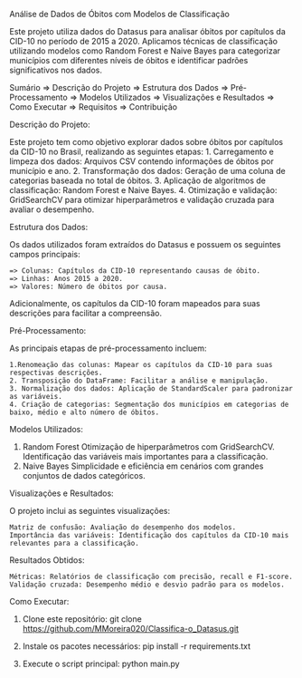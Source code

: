 Análise de Dados de Óbitos com Modelos de Classificação

Este projeto utiliza dados do Datasus para analisar óbitos por capítulos da CID-10 no período de 2015 a 2020. Aplicamos técnicas de classificação utilizando modelos como Random Forest e Naive Bayes para categorizar municípios com diferentes níveis de óbitos e identificar padrões significativos nos dados.

Sumário
    => Descrição do Projeto
    => Estrutura dos Dados
    => Pré-Processamento
    => Modelos Utilizados
    => Visualizações e Resultados
    => Como Executar
    => Requisitos
    => Contribuição

Descrição do Projeto:

Este projeto tem como objetivo explorar dados sobre óbitos por capítulos da CID-10 no Brasil, realizando as seguintes etapas:
    1. Carregamento e limpeza dos dados: Arquivos CSV contendo informações de óbitos por município e ano.
    2. Transformação dos dados: Geração de uma coluna de categorias baseada no total de óbitos.
    3. Aplicação de algoritmos de classificação: Random Forest e Naive Bayes.
    4. Otimização e validação: GridSearchCV para otimizar hiperparâmetros e validação cruzada para avaliar o desempenho.

Estrutura dos Dados:

Os dados utilizados foram extraídos do Datasus e possuem os seguintes campos principais:

    => Colunas: Capítulos da CID-10 representando causas de óbito.
    => Linhas: Anos 2015 a 2020.
    => Valores: Número de óbitos por causa.

Adicionalmente, os capítulos da CID-10 foram mapeados para suas descrições para facilitar a compreensão.

Pré-Processamento:

As principais etapas de pré-processamento incluem:

    1.Renomeação das colunas: Mapear os capítulos da CID-10 para suas respectivas descrições.
    2. Transposição do DataFrame: Facilitar a análise e manipulação.
    3. Normalização dos dados: Aplicação de StandardScaler para padronizar as variáveis.
    4. Criação de categorias: Segmentação dos municípios em categorias de baixo, médio e alto número de óbitos.

Modelos Utilizados:

1. Random Forest
    Otimização de hiperparâmetros com GridSearchCV.
    Identificação das variáveis mais importantes para a classificação.
2. Naive Bayes
    Simplicidade e eficiência em cenários com grandes conjuntos de dados categóricos.

Visualizações e Resultados:

O projeto inclui as seguintes visualizações:

    Matriz de confusão: Avaliação do desempenho dos modelos.
    Importância das variáveis: Identificação dos capítulos da CID-10 mais relevantes para a classificação.

Resultados Obtidos:

    Métricas: Relatórios de classificação com precisão, recall e F1-score.
    Validação cruzada: Desempenho médio e desvio padrão para os modelos.

Como Executar:

1. Clone este repositório:
    git clone https://github.com/MMoreira020/Classifica-o_Datasus.git

2. Instale os pacotes necessários:
    pip install -r requirements.txt

3. Execute o script principal:
    python main.py




